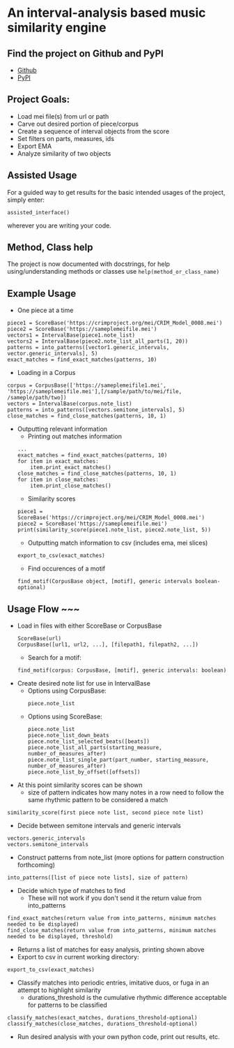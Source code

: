 # An interval-analysis based music similarity engine

## Find the project on Github and PyPI
- [Github](https://github.com/HCDigitalScholarship/intervals)
- [PyPI](https://pypi.org/project/crim-intervals/)

## Project Goals:
- Load mei file(s) from url or path
- Carve out desired portion of piece/corpus
- Create a sequence of interval objects from the score
- Set filters on parts, measures, ids
- Export EMA
- Analyze similarity of two objects

## Assisted Usage
For a guided way to get results for the basic intended usages of the project, simply enter:
```
assisted_interface()
```
wherever you are writing your code.

## Method, Class help
The project is now documented with docstrings, for help using/understanding methods or classes use ```help(method_or_class_name)```

## Example Usage
- One piece at a time
```
piece1 = ScoreBase('https://crimproject.org/mei/CRIM_Model_0008.mei')
piece2 = ScoreBase('https://sameplemeifile.mei')
vectors1 = IntervalBase(piece1.note_list)
vectors2 = IntervalBase(piece2.note_list_all_parts(1, 20))
patterns = into_patterns([vector1.generic_intervals, vector.generic_intervals], 5)
exact_matches = find_exact_matches(patterns, 10)
```
- Loading in a Corpus
```
corpus = CorpusBase(['https://sameplemeifile1.mei', 'https://sameplemeifile.mei'],[/sample/path/to/mei/file, /sameple/path/two])
vectors = IntervalBase(corpus.note_list)
patterns = into_patterns([vectors.semitone_intervals], 5)
close_matches = find_close_matches(patterns, 10, 1)
```
- Outputting relevant information
  - Printing out matches information
  ```
  ...
  exact_matches = find_exact_matches(patterns, 10)
  for item in exact_matches:
      item.print_exact_matches()
  close_matches = find_close_matches(patterns, 10, 1)
  for item in close_matches:
      item.print_close_matches()
  ```
  - Similarity scores
  ```
  piece1 = ScoreBase('https://crimproject.org/mei/CRIM_Model_0008.mei')
  piece2 = ScoreBase('https://sameplemeifile.mei')
  print(similarity_score(piece1.note_list, piece2.note_list, 5))
  ```
  - Outputting match information to csv (includes ema, mei slices)
  ```
  export_to_csv(exact_matches)
  ```
  - Find occurences of a motif
  ```
  find_motif(CorpusBase object, [motif], generic intervals boolean-optional)
  ```

## Usage Flow ~~~
- Load in files with either ScoreBase or CorpusBase
  ```
  ScoreBase(url)
  CorpusBase([url1, url2, ...], [filepath1, filepath2, ...])
  ```
  - Search for a motif:
  ```
  find_motif(corpus: CorpusBase, [motif], generic intervals: boolean)
  ```
- Create desired note list for use in IntervalBase
  - Options using CorpusBase:
    ```
    piece.note_list
    ```
  - Options using ScoreBase:
    ```
    piece.note_list
    piece.note_list_down_beats
    piece.note_list_selected_beats([beats])
    piece.note_list_all_parts(starting_measure, number_of_measures_after)
    piece.note_list_single_part(part_number, starting_measure, number_of_measures_after)
    piece.note_list_by_offset([offsets])
    ```
- At this point similarity scores can be shown
  - size of pattern indicates how many notes in a row need to follow the same rhythmic pattern to be considered a match
```
similarity_score(first piece note list, second piece note list)
```
- Decide between semitone intervals and generic intervals
```
vectors.generic_intervals
vectors.semitone_intervals
```
- Construct patterns from note_list (more options for pattern construction forthcoming)
```
into_patterns([list of piece note lists], size of pattern)
```
- Decide which type of matches to find
  - These will not work if you don't send it the return value from into_patterns
```
find_exact_matches(return value from into_patterns, minimum matches needed to be displayed)
find_close_matches(return value from into_patterns, minimum matches needed to be displayed, threshold)
```
  - Returns a list of matches for easy analysis, printing shown above
- Export to csv in current working directory:
```
export_to_csv(exact_matches)
```
- Classify matches into periodic entries, imitative duos, or fuga in an attempt to highlight similarity
  - durations_threshold is the cumulative rhythmic difference acceptable for patterns to be classified
```
classify_matches(exact_matches, durations_threshold-optional)
classify_matches(close_matches, durations_threshold-optional)
```
- Run desired analysis with your own python code, print out results, etc.
